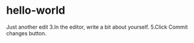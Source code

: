 # hello-world
Just another edit
3.In the editor, write a bit about yourself.
5.Click Commit changes button.
